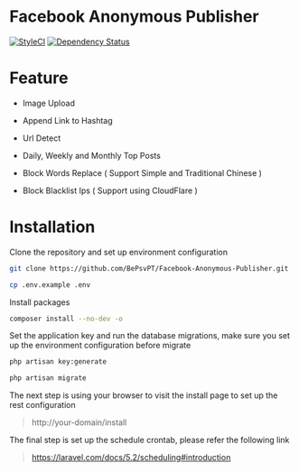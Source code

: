 # Facebook Anonymous Publisher

[![StyleCI](https://styleci.io/repos/59216090/shield?style=flat)](https://styleci.io/repos/59216090)
[![Dependency Status](https://www.versioneye.com/user/projects/57557d0a7757a00041b3a71e/badge.svg?style=flat)](https://www.versioneye.com/user/projects/57557d0a7757a00041b3a71e)

# Feature

- Image Upload

- Append Link to Hashtag

- Url Detect

- Daily, Weekly and Monthly Top Posts

- Block Words Replace ( Support Simple and Traditional Chinese )

- Block Blacklist Ips ( Support using CloudFlare )

# Installation

Clone the repository and set up environment configuration

```sh
git clone https://github.com/BePsvPT/Facebook-Anonymous-Publisher.git

cp .env.example .env
```

Install packages

```sh
composer install --no-dev -o
```

Set the application key and run the database migrations, make sure you set up the environment configuration before migrate

```sh
php artisan key:generate

php artisan migrate
```

The next step is using your browser to visit the install page to set up the rest configuration

> http://your-domain/install

The final step is set up the schedule crontab, please refer the following link

> https://laravel.com/docs/5.2/scheduling#introduction
